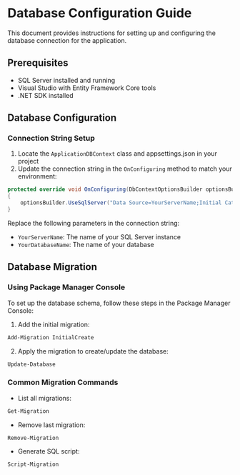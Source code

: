 # Database Configuration Guide

This document provides instructions for setting up and configuring the database connection for the application.

## Prerequisites

- SQL Server installed and running
- Visual Studio with Entity Framework Core tools
- .NET SDK installed

## Database Configuration

### Connection String Setup

1. Locate the `ApplicationDBContext` class and appsettings.json in your project
2. Update the connection string in the `OnConfiguring` method to match your environment:

```csharp
protected override void OnConfiguring(DbContextOptionsBuilder optionsBuilder)
{
    optionsBuilder.UseSqlServer("Data Source=YourServerName;Initial Catalog=YourDatabaseName;Integrated Security=True;Encrypt=False");
}
```

Replace the following parameters in the connection string:
- `YourServerName`: The name of your SQL Server instance
- `YourDatabaseName`: The name of your database

## Database Migration

### Using Package Manager Console

To set up the database schema, follow these steps in the Package Manager Console:

1. Add the initial migration:
```powershell
Add-Migration InitialCreate
```

2. Apply the migration to create/update the database:
```powershell
Update-Database
```

### Common Migration Commands

- List all migrations:
```powershell
Get-Migration
```

- Remove last migration:
```powershell
Remove-Migration
```

- Generate SQL script:
```powershell
Script-Migration
```

